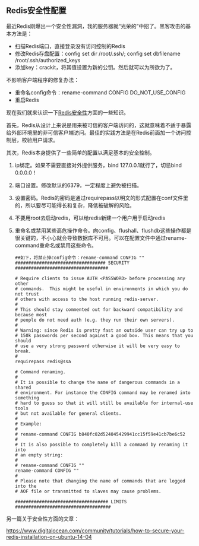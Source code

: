 ## Redis安全性配置



最近Redis刚爆出一个安全性漏洞，我的服务器就“光荣的”中招了。黑客攻击的基本方法是：

- 扫描Redis端口，直接登录没有访问控制的Redis
- 修改Redis存盘配置：config set dir /root/.ssh/; config set dbfilename /root/.ssh/authorized_keys
- 添加key：crackit，将其值设置为新的公钥。然后就可以为所欲为了。

不影响客户端程序的修复办法：

- 重命名config命令：rename-command CONFIG DO_NOT_USE_CONFIG
- 重启Redis

现在我们就来认识一下[Redis安全性](http://redis.io/topics/security)方面的一些知识。

首先，Redis从设计上来说是用来被可信的客户端访问的，这就意味着不适于暴露给外部环境里的非可信客户端访问。最佳的实践方法是在Redis前面加一个访问控制层，校验用户请求。

其次，Redis本身提供了一些简单的配置以满足基本的安全控制。

1. ip绑定。如果不需要直接对外提供服务，bind 127.0.0.1就行了，切忌bind 0.0.0.0！

2. 端口设置。修改默认的6379，一定程度上避免被扫描。

3. 设置密码。Redis的密码是通过requirepass以明文的形式配置在conf文件里的，所以要尽可能得长和复杂，降低被破解的风险。

4. 不要用root去启动redis，可以给redis新建一个用户用于启动redis

5. 重命名或禁用某些高危操作命令。向config、flushall、flushdb这些操作都是很关键的，不小心就会导致数据库不可用。可以在配置文件中通过rename-command重命名或禁用这些命令。

   ```
   ##如下，将禁止掉config命令：rename-command CONFIG ""
   ################################## SECURITY ###################################
   
   # Require clients to issue AUTH <PASSWORD> before processing any other
   # commands.  This might be useful in environments in which you do not trust
   # others with access to the host running redis-server.
   #
   # This should stay commented out for backward compatibility and because most
   # people do not need auth (e.g. they run their own servers).
   #
   # Warning: since Redis is pretty fast an outside user can try up to
   # 150k passwords per second against a good box. This means that you should
   # use a very strong password otherwise it will be very easy to break.
   #
   requirepass redis@ssa
   
   # Command renaming.
   #
   # It is possible to change the name of dangerous commands in a shared
   # environment. For instance the CONFIG command may be renamed into something
   # hard to guess so that it will still be available for internal-use tools
   # but not available for general clients.
   #
   # Example:
   #
   # rename-command CONFIG b840fc02d524045429941cc15f59e41cb7be6c52
   #
   # It is also possible to completely kill a command by renaming it into
   # an empty string:
   #
   # rename-command CONFIG ""
   rename-command CONFIG ""
   #
   # Please note that changing the name of commands that are logged into the
   # AOF file or transmitted to slaves may cause problems.
   
   ################################### LIMITS ####################################
   ```

   





另一篇关于安全性方面的文章：

<https://www.digitalocean.com/community/tutorials/how-to-secure-your-redis-installation-on-ubuntu-14-04>

